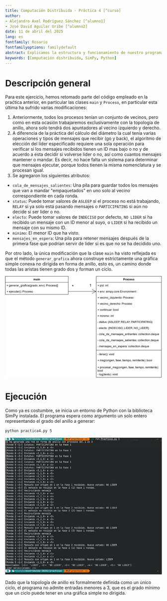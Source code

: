 ```yaml
---
title: Computación Distribuida - Práctica 4 [^curso]
author: 
- Alejandro Axel Rodríguez Sánchez [^alumno1]
- José David Aguilar Uribe [^alumno2]
date: 11 de abril del 2025
lang: es
fontfamily: Rosario
fontfamilyoptions: familydefault
abstract: Explicamos la estructura y funcionamiento de nuestro programa implementando un algoritmo de elección de lider en una red síncrona con topología de anillo.
keywords: [Computación distribuida, SimPy, Python]
---
```


# Descripción general

Para este ejercicio, hemos retomado parte del código empleado en la praćtica anterior, en particular las clases `main` y `Proceso`, en particular esta última ha sufrido varias modificaciones:

1. Anteriormente, todos los procesos tenían un conjunto de vecinos, pero como en esta ocasión trabajaremos exclusivamente con la topología de anillo, ahora solo tendrá dos apuntadores al vecino izquierdo y derecho.
2. A diferencia de la práctica del cálculo del diámetro la cual tenía varias operaciones y tipos de mensajes que recibir (go y back), el algoritmo de elección del lider especificado requiere una sola operación para verificar si los mensajes recibidos tienen un ID mas bajo o no y de acuerdo a esta decidir si volverse lider o no, así como cuantos mensajes mantener o mandar. Es decir, no hace falta un sistema para determinar que mensajes ejecutar, porque todos tienen la misma nomenclatura y se procesan igual.
3. Se agregaron los siguientes atributos:
  - `cola_de_mensajes_salientes`: Una pila para guardar todos los mensajes que van a mandar "empaquetados" en uno solo al vecino correspondiente en cada ronda.
  - `status`: Puede tomar valores de `ASLEEP` si el proceso no está trabajando, `RELAY` si ya solo está pasando mensajes o `PARTICIPATING` si aún no decide si ser lider o no.
  - `electo`: Puede tomar valores de `INDECISO` por defecto, `NO LIDER` si ha recibido un mensaje con un ID menor al suyo, o `LIDER` si ha recibido un mensaje con su mismo ID.
  - `minimo`: El menor ID que ha visto.
  - `mensajes_en_espera`: Una pila para retener mensajes después de la primera fase que podrían servir de lider si es que no se ha decidido uno.
  
Por otro lado, la única modificación que la clase `main` ha visto reflejada es que el método `generar_grafica` ahora construye estrictamente una gráfica simple conexa no dirigida en forma de anillo, esto es, un camino donde todas las aristas tienen grado dos y forman un ciclo.
  
![Diagrama UML del proyecto](./lider_uml.png)

# Ejecución 
Como ya es costumbre, se inicia un entorno de Python con la biblioteca SimPy instalada. El programa espera como argumento un solo entero representando el grado del anillo a generar:

```sh
python practica4.py 5
```

![Ejecución sencilla en un anillo de grado 5](./ejecucion_lider.png)

Dado que la topología de anillo es formalmente definida como un único ciclo, el programa no admite entradas menores a 3, que es el grado mínimo que un ciclo puede tener en una gráfica simple no dirigida.

[^curso]: 2025-2, Grupo 7106. Profesor: Mauricio Riva Palacio Orozco. Ayudante: Adrián Felipe Fernández Romero. Ayudante de laboratorio: Daniel Michel Tavera.
[^alumno1]: [ahexo@ciencias.unam.mx](mailto:ahexo@ciencias.unam.mx) 
[^alumno2]: [jdu@ciencias.unam.mx](mailto:jdu@ciencias.unam.mx) 
